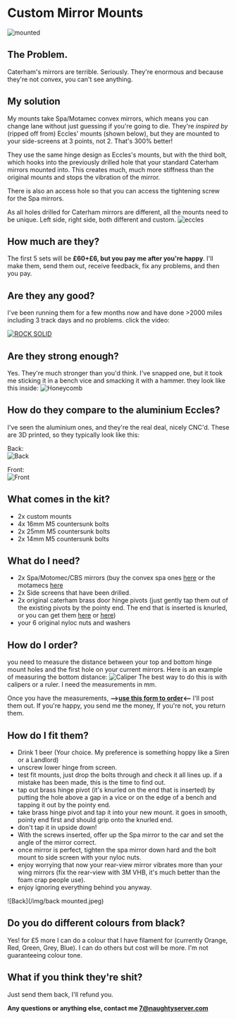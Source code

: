 # Custom Mirror Mounts
![mounted](/img/mounted.jpeg)

## The Problem.
Caterham's mirrors are terrible. Seriously. They're enormous and because they're not convex, you can't see anything. 

## My solution
My mounts take Spa/Motamec convex mirrors, which means you can change lane without just guessing if you're going to die. They're _inspired by_ (ripped off from) Eccles' mounts (shown below), but they are mounted to your side-screens at 3 points, not 2. That's 300% better! 

They use the same hinge design as Eccles's mounts, but with the third bolt, which hooks into the previously drilled hole that your standard Caterham mirrors mounted into. This creates much, much more stiffness than the original mounts and stops the vibration of the mirror. 

There is also an access hole so that you can access the tightening screw for the Spa mirrors.

As all holes drilled for Caterham mirrors are different, all the mounts need to be unique. Left side, right side, both different and custom.
![eccles](/img/eccles.jpeg)

## How much are they?
The first 5 sets will be **£60+£6, but you pay me after you're happy**. I'll make them, send them out, receive feedback, fix any problems, and then you pay.

## Are they any good?
I've been running them for a few months now and have done >2000 miles including 3 track days and no problems. click the video:

[![ROCK SOLID](https://img.youtube.com/vi/K4T1gzWC7LM/0.jpg)](https://www.youtube.com/watch?v=K4T1gzWC7LM)

## Are they strong enough?
Yes. They're much stronger than you'd think. I've snapped one, but it took me sticking it in a bench vice and smacking it with a hammer. they look like this inside:
![Honeycomb](/img/honey.jpeg)

## How do they compare to the aluminium Eccles?
I've seen the aluminium ones, and they're the real deal, nicely CNC'd. These are 3D printed, so they typically look like this:

Back:<br> 
![Back](/img/back.jpeg)

Front:<br>
![Front](/img/front.jpeg)

## What comes in the kit?
* 2x custom mounts
* 4x 16mm M5 countersunk bolts
* 2x 25mm M5 countersunk bolts 
* 2x 14mm M5 countersunk bolts

## What do I need?
* 2x Spa/Motomec/CBS mirrors (buy the convex spa ones [here](http://www.kitcardirect.co.uk/spa-formula-f1-mirror.html) or the motamecs [here](https://www.motamec.com/motamec-racing-formula-f1-car-wing-mirror-x2-convex-glass-swivel-mount-black.html )
* 2x Side screens that have been drilled. 
* 2x original caterham brass door hinge pivots (just gently tap them out of the existing pivots by the pointy end. The end that is inserted is knurled, or you can get them [here](https://caterhamparts.co.uk/fittings/599-wind-protector-hinge.html) or [here](http://www.kitcardirect.co.uk/shop-kit-car/weather-protection/wet-weather-side-door-hinges-each.html))
* your 6 original nyloc nuts and washers

## How do I order?
you need to measure the distance between your top and bottom hinge mount holes and the first hole on your current mirrors. Here is an example of measuring the bottom distance:
![Caliper](/img/calipers.jpeg)
The best way to do this is with calipers or a ruler. I need the measurements in mm.

Once you have the measurements, <b>-->[use this form to order](https://docs.google.com/forms/d/e/1FAIpQLSdEiVhoQxi8kPbPvGLiXffP9oAIh_V-uYGKmPjTSUhbPW-OPA/viewform?usp=sf_link)<-- </b> I'll post them out. If you're happy, you send me the money, If you're not, you return them.

## How do I fit them?
* Drink 1 beer (Your choice. My preference is something hoppy like a Siren or a Landlord)
* unscrew lower hinge from screen.
* test fit mounts, just drop the bolts through and check it all lines up. if a mistake has been made, this is the time to find out.
* tap out brass hinge pivot (it's knurled on the end that is inserted) by putting the hole above a gap in a vice or on the edge of a bench and tapping it out by the pointy end. 
* take brass hinge pivot and tap it into your new mount. it goes in smooth, pointy end first and should grip onto the knurled end.
* don't tap it in upside down!
* With the screws inserted, offer up the Spa mirror to the car and set the angle of the mirror correct.  
* once mirror is perfect, tighten the spa mirror down hard and the bolt mount to side screen with your nyloc nuts.
* enjoy worrying that now your rear-view mirror vibrates more than your wing mirrors (fix the rear-view with 3M VHB, it's much better than the foam crap people use).
* enjoy ignoring everything behind you anyway.

![Back](/img/back mounted.jpeg)

## Do you do different colours from black?
Yes! for £5 more I can do a colour that I have filament for (currently Orange, Red, Green, Grey, Blue). I can do others but cost will be more. I'm not guaranteeing colour tone.

## What if you think they're shit?
Just send them back, I'll refund you.

**Any questions or anything else, contact me 7@naughtyserver.com**